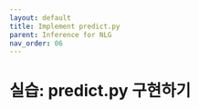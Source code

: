 ```yaml
---
layout: default
title: Implement predict.py
parent: Inference for NLG
nav_order: 06
---
```


# 실습: predict.py 구현하기

